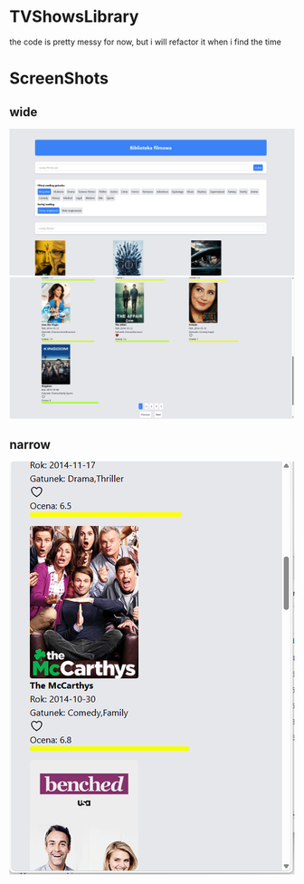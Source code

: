 # TVShowsLibrary
the code is pretty messy for now, but i will refactor it when i find the time
# ScreenShots
## wide
![wide-1](ss/wide-screen.png)
![wide-2](ss/wide-screen-2.png)
## narrow
![narrow](ss/narrow-screen.png)



